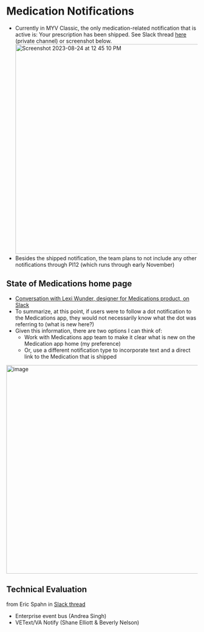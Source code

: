 # Medication Notifications
* Currently in MYV Classic, the only medication-related notification that is active is: Your prescription has been shipped. See Slack thread [here](https://dsva.slack.com/archives/C059GGJEFQU/p1692885524618009) (private channel) or screenshot below. <img width="552" alt="Screenshot 2023-08-24 at 12 45 10 PM" src="https://github.com/department-of-veterans-affairs/va.gov-team/assets/115033532/2545053f-68bb-4874-9a02-ed305e6aeb2c">
* Besides the shipped notification, the team plans to not include any other notifications through PI12 (which runs through early November) 

## State of Medications home page
* [Conversation with Lexi Wunder, designer for Medications product, on Slack](https://dsva.slack.com/archives/C04PRFEJQTY/p1693227259719749)
* To summarize, at this point, if users were to follow a dot notification to the Medications app, they would not necessarily know what the dot was referring to (what is new here?)
* Given this information, there are two options I can think of:
  * Work with Medications app team to make it clear what is new on the Medication app home (my preference)
  * Or, use a different notification type to incorporate text and a direct link to the Medication that is shipped



<img width="549" alt="image" src="https://github.com/department-of-veterans-affairs/va.gov-team/assets/106624475/cd790bde-41d1-4bfd-9a24-5af703cae0d3">




## Technical Evaluation
from Eric Spahn in [Slack thread](https://dsva.slack.com/archives/C04PRFEJQTY/p1692822742286669)
* Enterprise event bus (Andrea Singh)
* VEText/VA Notify (Shane Elliott & Beverly Nelson)

